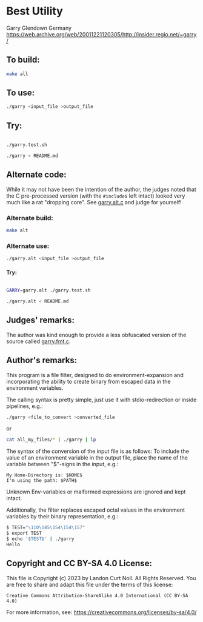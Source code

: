 # Best Utility

Garry Glendown
Germany
<https://web.archive.org/web/20011221120305/http://insider.regio.net/~garry/>


## To build:

```sh
make all
```


## To use:

```sh
./garry <input_file >output_file
```

## Try:

```sh

./garry.test.sh

./garry < README.md
```


## Alternate code:

While it may not have been the intention of the author, the
judges noted that the C pre-processed version (with the `#include`s
left intact) looked very much like a rat "dropping core".  See
[garry.alt.c](garry.alt.c) and judge for yourself!

### Alternate build:


```sh
make alt
```

### Alternate use:

```sh
./garry.alt <input_file >output_file
```

#### Try:

```sh

GARRY=garry.alt ./garry.test.sh

./garry.alt < README.md
```



## Judges' remarks:


The author was kind enough to provide a less obfuscated version of
the source called [garry.fmt.c](garry.fmt.c).


## Author's remarks:

This program is a file filter, designed to do environment-expansion and
incorporating the ability to create binary from escaped data in the
environment variables.

The calling syntax is pretty simple, just use it with stdio-redirection
or inside pipelines, e.g.:

```sh
./garry <file_to_convert >converted_file
```

or

```sh
cat all_my_files/* | ./garry | lp
```

The syntax of the conversion of the input file is as follows: To include the
value of an environment variable in the output file, place the name of the
variable between "$"-signs in the input, e.g.:

	My Home-Directory is: $HOME$
	I'm using the path: $PATH$

Unknown Env-variables or malformed expressions are ignored and kept intact.

Additionally, the filter replaces escaped octal values in the environment
variables by their binary representation, e.g.:

```sh
$ TEST="\110\145\154\154\157"
$ export TEST
$ echo '$TEST$' | ./garry
Hello
```


## Copyright and CC BY-SA 4.0 License:

This file is Copyright (c) 2023 by Landon Curt Noll.  All Rights Reserved.
You are free to share and adapt this file under the terms of this license:

    Creative Commons Attribution-ShareAlike 4.0 International (CC BY-SA 4.0)

For more information, see: https://creativecommons.org/licenses/by-sa/4.0/
